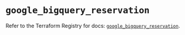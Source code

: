 # `google_bigquery_reservation`

Refer to the Terraform Registry for docs: [`google_bigquery_reservation`](https://registry.terraform.io/providers/hashicorp/google/6.34.1/docs/resources/bigquery_reservation).
